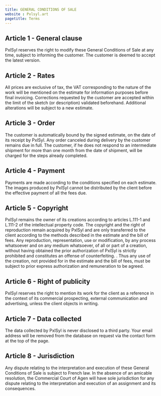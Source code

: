```yaml
---
title: GENERAL CONDITIONS OF SALE
website : Pxlsyl.art
pagetitle: Terms
---
```


## Article 1 - General clause

PxlSyl reserves the right to modify these General Conditions of Sale at any time, subject to informing the customer. The customer is deemed to accept the latest version.

## Article 2 - Rates

All prices are exclusive of tax, the VAT corresponding to the nature of the work will be mentioned on the estimate for information purposes before final invoicing. Corrections requested by the customer are accepted within the limit of the sketch (or description) validated beforehand. Additional alterations will be subject to a new estimate.

## Article 3 - Order

The customer is automatically bound by the signed estimate, on the date of its receipt by PxlSyl. Any order canceled during delivery by the customer remains due in full. The customer, if he does not respond to an intermediate shipment for more than one month from the date of shipment, will be charged for the steps already completed.

## Article 4 - Payment

Payments are made according to the conditions specified on each estimate. The images produced by PxlSyl cannot be distributed by the client before the effective payment of all the fees due.

## Article 5 - Copyright

PxlSyl remains the owner of its creations according to articles L.111-1 and L.111-2 of the intellectual property code. The copyright and the right of reproduction remain acquired by PxlSyl and are only transferred to the client according to the methods described in the estimate and the bill of fees. Any reproduction, representation, use or modification, by any process whatsoever and on any medium whatsoever, of all or part of a creation, without having obtained the prior authorization of PxlSyl is strictly prohibited and constitutes an offense of counterfeiting. . Thus any use of the creation, not provided for in the estimate and the bill of fees, must be subject to prior express authorization and remuneration to be agreed.

## Article 6 - Right of publicity

PxlSyl reserves the right to mention its work for the client as a reference in the context of its commercial prospecting, external communication and advertising, unless the client objects in writing.

## Article 7 - Data collected

The data collected by PxlSyl is never disclosed to a third party. Your email address will be removed from the database on request via the contact form at the top of the page.

## Article 8 - Jurisdiction

Any dispute relating to the interpretation and execution of these General Conditions of Sale is subject to French law. In the absence of an amicable resolution, the Commercial Court of Agen will have sole jurisdiction for any dispute relating to the interpretation and execution of an assignment and its consequences.